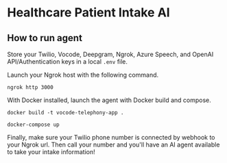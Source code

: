 # Healthcare Patient Intake AI

## How to run agent

Store your Twilio, Vocode, Deepgram, Ngrok, Azure Speech, and OpenAI API/Authentication keys in a local `.env` file.

Launch your Ngrok host with the following command.

`ngrok http 3000`

With Docker installed, launch the agent with Docker build and compose.

`docker build -t vocode-telephony-app .`

`docker-compose up`

Finally, make sure your Twilio phone number is connected by webhook to your Ngrok url.  Then call your number and you'll have an AI agent available to take your intake information!
